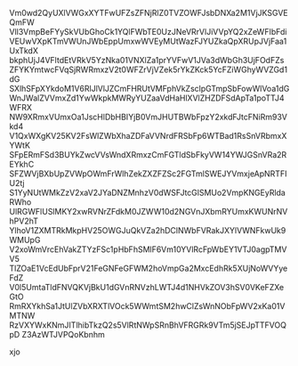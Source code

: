 Vm0wd2QyUXlVWGxXYTFwUFZsZFNjRlZ0TVZOWFJsbDNXa2M1VjJKSGVEQmFW
Vll3VmpBeFYySkVUbGhoCk1YQlFWbTE0UzJNeVRrVlJiVVpYQ2xZeWFIbFdi
VEUwVXpKTmVWUnJWbEppUmxwWVEyMUtWazFJYUZkaQpXRUpJVjFaa1UxTkdX
bkphUjJ4VFltdEtVRkV5YzNka01VNXlZa1prYVFwV1JVa3dWbGh3UjFOdFZs
ZFYKYmtwcFVqSjRWRmxzV2t0WFZrVjVZek5rYkZKck5YcFZiWGhyWVZGd1dG
SXlhSFpXYkdoM1V6RlJlVlJZCmFHRUtVMFphVkZsclpGTmpSbFowWlVoa1dG
WnJWalZVVmxZd1YwWkpkMWRyYUZaaVdHaHlXVlZHZDFSdApTa1poTTJ4WFRX
NW9XRmxVUmxOa1JscHlDbHBIYjB0VmJHUTBWbFpzY2xkdFJtcFNiRm93Vkd4
V1QxWXgKV25KV2FsWlZWbXhaZDFaVVNrdFRSbFp6WTBad1RsSnVRbmxXYWtK
SFpERmFSd3BUYkZwcVVsWndXRmxzCmFGTldSbFkyVW14YWJGSnVRa2REYkhC
SFZWVjBXbUpZVWpOWmFrWlhZekZXZFZSc2FGTmlSWEJYVmxjeApNRTFIU2tj
S1YyNUtWMkZzV2xaV2JYaDNZMnhzV0dWSFJtcGlSMUo2VmpKNGEyRldaRWho
UlRGWFlUSlMKY2xwRVNrZFdkM0JZWW10d2NGVnJXbmRYUmxKWUNrNVhPV2hT
YlhoV1ZXMTRkMkpHV25OWGJuQkVZa2hDClNWbFVRakJXYlVWNFkwUk9WMUpG
V2xoWmVrcEhVakZTYzFSc1pHbFhSMlF6Vm10YVlRcFpWbEY1VTJ0agpTMVV5
TlZOaE1VcEdUbFprV21FeGNFeGFWM2hoVmpGa2MxcEdhRk5XUjNoWVYyeFdZ
V0l5UmtaTldFNVQKVjBkU1dGVnRNVzhLWTJ4d1NHVkZOV3hSV0VKeFZXeGtO
RmRXYkhSa1JtUlZVbXRXTlVOck5WWmtSM2hwClZsWnNObFpWV2xKa01VMTNW
RzVXYWxKNmJITlhibTkzQ2s5VlRtNWpSRnBhVFRGRk9VTm5jSEJpTTFVOQpD
Z3AzWTJVPQoKbnhm

xjo